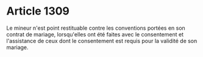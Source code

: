 # Article 1309

Le mineur n'est point restituable contre les conventions portées en son contrat de mariage, lorsqu'elles ont été faites avec le consentement et l'assistance de ceux dont le consentement est requis pour la validité de son mariage.